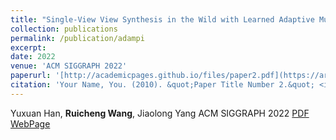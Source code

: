 ```yaml
---
title: "Single-View View Synthesis in the Wild with Learned Adaptive Multiplane Images"
collection: publications
permalink: /publication/adampi
excerpt: 
date: 2022
venue: 'ACM SIGGRAPH 2022'
paperurl: '[http://academicpages.github.io/files/paper2.pdf](https://arxiv.org/pdf/2205.11733.pdf)'
citation: 'Your Name, You. (2010). &quot;Paper Title Number 2.&quot; <i>Journal 1</i>. 1(2).'
---
```

Yuxuan Han, **Ruicheng Wang**, Jiaolong Yang
ACM SIGGRAPH 2022
[PDF](https://arxiv.org/pdf/2205.11733.pdf) [WebPage](https://yxuhan.github.io/AdaMPI/)
